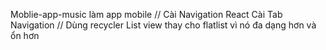 Moblie-app-music
làm app mobile // Cài Navigation React Cài Tab Navigation // Dùng recycler List view thay cho flatlist vì nó đa dạng hơn và ổn hơn